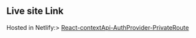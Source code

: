 
## Live site Link

Hosted in Netlify:>  [React-contextApi-AuthProvider-PrivateRoute](https://vocal-semifreddo-b4ba82.netlify.app)
